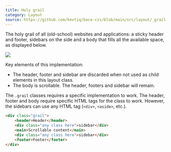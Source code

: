 ```yaml
---
title: Holy grail
category: Layout
source: https://github.com/kevtiq/bace-css/blob/main/src/layout/_grail.scss
---
```


The holy grail of all (old-school) websites and applications: a sticky header and footer, sidebars on the side and a body that fills all the available space, as displayed below.

![](/img/grail.png)

Key elements of this implementation:

- The header, footer and sidebar are discarded when not used as child elements in this layout class.
- The body is scrollable. The header, footers and sidebar will remain.

The `.grail` classes requires a specific implementation to work. The header, footer and body require specific HTML tags for the class to work. However, the sidebars can use any HTML tag (`<div>`, `<aside>`, etc.).

```html
<div class="grail">
	<header>Header</header>
	<div class="any class here">sidebar</div>
	<main>Scrollable content</main>
	<div class="any class here">sidebar</div>
	<footer>Footer</footer>
</div>
```
